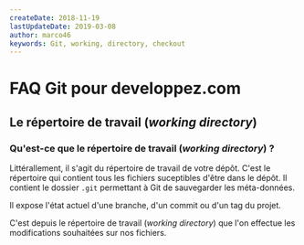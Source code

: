 ```yaml
---
createDate: 2018-11-19
lastUpdateDate: 2019-03-08
author: marco46
keywords: Git, working, directory, checkout
---
```


# FAQ Git pour developpez.com

## Le répertoire de travail (*working directory*)

### Qu'est-ce que le répertoire de travail (*working directory*) ?

Littérallement, il s'agit du répertoire de travail de votre dépôt. C'est
le répertoire qui contient tous les fichiers suceptibles d'être dans le dépôt.
Il contient le dossier `.git` permettant à Git de sauvegarder les méta-données.

Il expose l'état actuel d'une branche, d'un commit ou d'un tag du projet.

C'est depuis le répertoire de travail (*working directory*) que l'on effectue les modifications souhaitées sur nos fichiers.
